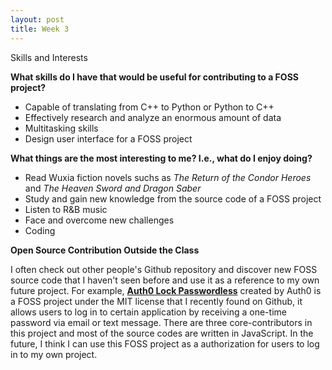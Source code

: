 ```yaml
---
layout: post
title: Week 3
---
```


Skills and Interests

__What skills do I have that would be useful for contributing to a FOSS project?__
- Capable of translating from C++ to Python or Python to C++
- Effectively research and analyze an enormous amount of data
- Multitasking skills
- Design user interface for a FOSS project


__What things are the most interesting to me? I.e., what do I enjoy doing?__
- Read Wuxia fiction novels suchs as _The Return of the Condor Heroes_ and _The Heaven Sword and Dragon Saber_
- Study and gain new knowledge from the source code of a FOSS project
- Listen to R&B music
- Face and overcome new challenges
- Coding


__Open Source Contribution Outside the Class__

  I often check out other people's Github repository and discover new FOSS source code that I haven't seen before and use it as a reference to my own future project. For example, [__Auth0 Lock Passwordless__](https://github.com/auth0/lock-passwordless) created by Auth0 is a FOSS project under the MIT license that I recently found on Github, it allows users to log in to certain application by receiving a one-time password via email or text message. There are three core-contributors in this project and most of the source codes are written in JavaScript. In the future, I think I can use this FOSS project as a authorization for users to log in to my own project.
